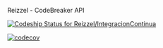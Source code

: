 Reizzel - CodeBreaker API

[ ![Codeship Status for Reizzel/IntegracionContinua](https://app.codeship.com/projects/a6cf5fe0-989b-0135-6d4d-1a6db8185dad/status?branch=master)](https://app.codeship.com/projects/252037)

[![codecov](https://codecov.io/gh/Reizzel/IntegracionContinua/branch/master/graph/badge.svg)](https://codecov.io/gh/Reizzel/IntegracionContinua)
